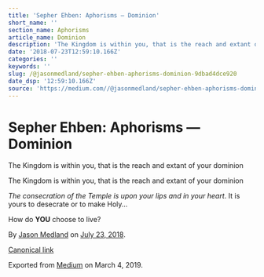 ```yaml
---
title: 'Sepher Ehben: Aphorisms — Dominion'
short_name: ''
section_name: Aphorisms
article_name: Dominion
description: 'The Kingdom is within you, that is the reach and extant of your dominion'
date: '2018-07-23T12:59:10.166Z'
categories: ''
keywords: ''
slug: /@jasonmedland/sepher-ehben-aphorisms-dominion-9dbad4dce920
date_dsp: '12:59:10.166Z'
source: 'https://medium.com//@jasonmedland/sepher-ehben-aphorisms-dominion-9dbad4dce920'
---
```


# Sepher Ehben: Aphorisms — Dominion

The Kingdom is within you, that is the reach and extant of your dominion

The Kingdom is within you, that is the reach and extant of your dominion

_The consecration of the Temple is upon your lips and in your heart_. It is yours to desecrate or to make Holy…

How do **YOU** choose to live?

By [Jason Medland](https://medium.com/@jasonmedland) on [July 23, 2018](https://medium.com/p/9dbad4dce920).

[Canonical link](https://medium.com/@jasonmedland/sepher-ehben-aphorisms-dominion-9dbad4dce920)

Exported from [Medium](https://medium.com) on March 4, 2019.